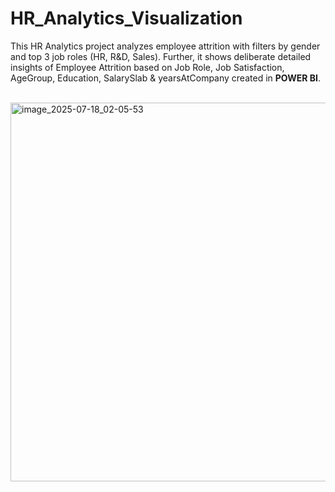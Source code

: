 # HR_Analytics_Visualization

This HR Analytics project analyzes employee attrition with filters by gender and top 3 job roles (HR, R&D, Sales). Further, it shows deliberate detailed insights of Employee Attrition based on Job Role, Job Satisfaction, AgeGroup, Education, SalarySlab & yearsAtCompany created in __**POWER BI**__.

<br>

<img width="1080" height="606" alt="image_2025-07-18_02-05-53" src="https://github.com/user-attachments/assets/4558a066-d0f3-4b9b-aa21-006ed1f82a9c" />
